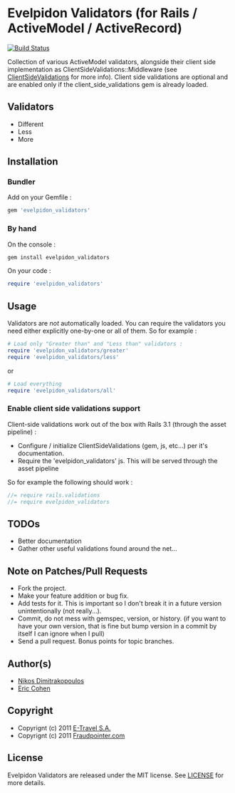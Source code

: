 # Evelpidon Validators (for Rails / ActiveModel / ActiveRecord)

[![Build Status](https://secure.travis-ci.org/e-travel/evelpidon_validators.png)](http://travis-ci.org/e-travel/evelpidon_validators)

Collection of various ActiveModel validators, alongside their client side implementation
as ClientSideValidations::Middleware (see [ClientSideValidations](https://github.com/bcardarella/client_side_validations)
for more info). Client side validations are optional and are enabled only if the client_side_validations gem is
already loaded.

## Validators

* Different
* Less
* More

## Installation

### Bundler

Add on your Gemfile :

```ruby
gem 'evelpidon_validators'
```

### By hand

On the console :

```bash
gem install evelpidon_validators
```

On your code :

```ruby
require 'evelpidon_validators'
```

## Usage

Validators are *not* automatically loaded. You can require the validators you need either explicitly one-by-one
or all of them. So for example :

```ruby
# Load only "Greater than" and "Less than" validators :
require 'evelpidon_validators/greater'
require 'evelpidon_validators/less'
```

or

```ruby
# Load everything
require 'evelpidon_validators/all'
```

### Enable client side validations support

Client-side validations work out of the box with Rails 3.1 (through the asset pipeline) :

- Configure / initialize ClientSideValidations (gem, js, etc...) per it's documentation.
- Require the 'evelpidon_validators' js. This will be served through the asset pipeline

So for example the following should work :

```javascript
//= require rails.validations
//= require evelpidon_validators
```

## TODOs

* Better documentation
* Gather other useful validations found around the net...

## Note on Patches/Pull Requests

* Fork the project.
* Make your feature addition or bug fix.
* Add tests for it. This is important so I don't break it in a
  future version unintentionally (not really...).
* Commit, do not mess with gemspec, version, or history.
  (if you want to have your own version, that is fine but bump version in a commit by itself I can ignore when I pull)
* Send a pull request. Bonus points for topic branches.

## Author(s)

* [Nikos Dimitrakopoulos](http://github.com/nikosd)
* [Eric Cohen](http://github.com/eirc)

## Copyright

* Copyrignt (c) 2011 [E-Travel S.A.](http://www.airtickets24.com)
* Copyrignt (c) 2011 [Fraudpointer.com](http://www.fraudpointer.com)

## License

Evelpidon Validators are released under the MIT license.
See [LICENSE](/e-travel/evelpidon_validators/blob/master/LICENSE) for more details.
